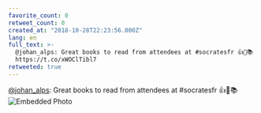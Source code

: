 ```yaml
---
favorite_count: 0
retweet_count: 0
created_at: "2018-10-28T22:23:56.000Z"
lang: en
full_text: >-
  @johan_alps: Great books to read from attendees at #socratesfr 👍📖📚
  https://t.co/xWOClTibl7
retweeted: true
---
```


[@johan_alps](https://twitter.com/johan_alps): Great books to read from
attendees at #socratesfr 👍📖📚
![Embedded Photo](https://twitter-media-coderbyheart.s3.eu-north-1.amazonaws.com/1056672942808014848-Dqh7qWyXcAA435s.jpg)
